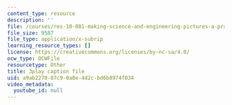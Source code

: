 ```yaml
---
content_type: resource
description: ''
file: /courses/res-10-001-making-science-and-engineering-pictures-a-practical-guide-to-presenting-your-work-spring-2016/a9ab227087c90a8e4d2cbd6b8974f034_d9LjcuZTzz0.srt
file_size: 9587
file_type: application/x-subrip
learning_resource_types: []
license: https://creativecommons.org/licenses/by-nc-sa/4.0/
ocw_type: OCWFile
resourcetype: Other
title: 3play caption file
uid: a9ab2270-87c9-0a8e-4d2c-bd6b8974f034
video_metadata:
  youtube_id: null
---
```

